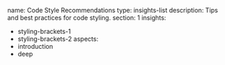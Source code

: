 name: Code Style Recommendations
type: insights-list
description: Tips and best practices for code styling.
section: 1
insights:
  - styling-brackets-1
  - styling-brackets-2
aspects:
  - introduction
  - deep
 
